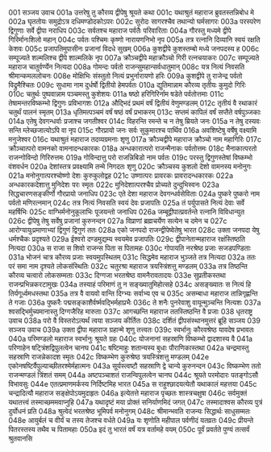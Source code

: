 001	सञ्जय उवाच
001a	उत्तरेषु तु कौरव्य द्वीपेषु श्रूयते कथा
001c	यथाश्रुतं महाराज ब्रुवतस्तन्निबोध मे
002a	घृततोयः समुद्रोऽत्र दधिमण्डोदकोऽपरः
002c	सुरोदः सागरश्चैव तथान्यो घर्मसागरः
003a	परस्परेण द्विगुणाः सर्वे द्वीपा नराधिप
003c	सर्वतश्च महाराज पर्वतैः परिवारिताः
004a	गौरस्तु मध्यमे द्वीपे गिरिर्मानःशिलो महान्
004c	पर्वतः पश्चिमः कृष्णो नारायणनिभो नृप
005a	तत्र रत्नानि दिव्यानि स्वयं रक्षति केशवः
005c	प्रजापतिमुपासीनः प्रजानां विदधे सुखम्
006a	कुशद्वीपे कुशस्तम्बो मध्ये जनपदस्य ह
006c	सम्पूज्यते शल्मलिश्च द्वीपे शाल्मलिके नृप
007a	क्रौञ्चद्वीपे महाक्रौञ्चो गिरी रत्नचयाकरः
007c	सम्पूज्यते महाराज चातुर्वर्ण्येन नित्यदा
008a	गोमन्दः पर्वतो राजन्सुमहान्सर्वधातुमान्
008c	यत्र नित्यं निवसति श्रीमान्कमललोचनः
008e	मोक्षिभिः संस्तुतो नित्यं प्रभुर्नारायणो हरिः
009a	कुशद्वीपे तु राजेन्द्र पर्वतो विद्रुमैश्चितः
009c	सुधामा नाम दुर्धर्षो द्वितीयो हेमपर्वतः
010a	द्युतिमान्नाम कौरव्य तृतीयः कुमुदो गिरिः
010c	चतुर्थः पुष्पवान्नाम पञ्चमस्तु कुशेशयः
011a	षष्ठो हरिगिरिर्नाम षडेते पर्वतोत्तमाः
011c	तेषामन्तरविष्कम्भो द्विगुणः प्रविभागशः
012a	औद्भिदं प्रथमं वर्षं द्वितीयं वेणुमण्डलम्
012c	तृतीयं वै रथाकारं चतुर्थं पालनं स्मृतम्
013a	धृतिमत्पञ्चमं वर्षं षष्ठं वर्षं प्रभाकरम्
013c	सप्तमं कापिलं वर्षं सप्तैते वर्षपुञ्जकाः
014a	एतेषु देवगन्धर्वाः प्रजाश्च जगतीश्वर
014c	विहरन्ति रमन्ते च न तेषु म्रियते जनः
015a	न तेषु दस्यवः सन्ति म्लेच्छजात्योऽपि वा नृप
015c	गौरप्रायो जनः सर्वः सुकुमारश्च पार्थिव
016a	अवशिष्टेषु वर्षेषु वक्ष्यामि मनुजेश्वर
016c	यथाश्रुतं महाराज तदव्यग्रमनाः शृणु
017a	क्रौञ्चद्वीपे महाराज क्रौञ्चो नाम महागिरिः
017c	क्रौञ्चात्परो वामनको वामनादन्धकारकः
018a	अन्धकारात्परो राजन्मैनाकः पर्वतोत्तमः
018c	मैनाकात्परतो राजन्गोविन्दो गिरिरुत्तमः
019a	गोविन्दात्तु परो राजन्निबिडो नाम पर्वतः
019c	परस्तु द्विगुणस्तेषां विष्कम्भो वंशवर्धन
020a	देशांस्तत्र प्रवक्ष्यामि तन्मे निगदतः शृणु
020c	क्रौञ्चस्य कुशलो देशो वामनस्य मनोनुगः
021a	मनोनुगात्परश्चोष्णो देशः कुरुकुलोद्वह
021c	उष्णात्परः प्रावरकः प्रावरादन्धकारकः
022a	अन्धकारकदेशात्तु मुनिदेशः परः स्मृतः
022c	मुनिदेशात्परश्चैव प्रोच्यते दुन्दुभिस्वनः
023a	सिद्धचारणसङ्कीर्णो गौरप्रायो जनाधिप
023c	एते देशा महाराज देवगन्धर्वसेविताः
024a	पुष्करे पुष्करो नाम पर्वतो मणिरत्नमान्
024c	तत्र नित्यं निवसति स्वयं देवः प्रजापतिः
025a	तं पर्युपासते नित्यं देवाः सर्वे महर्षिभिः
025c	वाग्भिर्मनोनुकूलाभिः पूजयन्तो जनाधिप
026a	जम्बूद्वीपात्प्रवर्तन्ते रत्नानि विविधान्युत
026c	द्वीपेषु तेषु सर्वेषु प्रजानां कुरुनन्दन
027a	विप्राणां ब्रह्मचर्येण सत्येन च दमेन च
027c	आरोग्यायुःप्रमाणाभ्यां द्विगुणं द्विगुणं ततः
028a	एको जनपदो राजन्द्वीपेष्वेतेषु भारत
028c	उक्ता जनपदा येषु धर्मश्चैकः प्रदृश्यते
029a	ईश्वरो दण्डमुद्यम्य स्वयमेव प्रजापतिः
029c	द्वीपानेतान्महाराज रक्षंस्तिष्ठति नित्यदा
030a	स राजा स शिवो राजन्स पिता स पितामहः
030c	गोपायति नरश्रेष्ठ प्रजाः सजडपण्डिताः
031a	भोजनं चात्र कौरव्य प्रजाः स्वयमुपस्थितम्
031c	सिद्धमेव महाराज भुञ्जते तत्र नित्यदा
032a	ततः परं समा नाम दृश्यते लोकसंस्थितिः
032c	चतुरश्रा महाराज त्रयस्त्रिंशत्तु मण्डलम्
033a	तत्र तिष्ठन्ति कौरव्य चत्वारो लोकसम्मताः
033c	दिग्गजा भरतश्रेष्ठ वामनैरावतादयः
033e	सुप्रतीकस्तथा राजन्प्रभिन्नकरटामुखः
034a	तस्याहं परिमाणं तु न सङ्ख्यातुमिहोत्सहे
034c	असङ्ख्यातः स नित्यं हि तिर्यगूर्ध्वमधस्तथा
035a	तत्र वै वायवो वान्ति दिग्भ्यः सर्वाभ्य एव च
035c	असम्बाधा महाराज तान्निगृह्णन्ति ते गजाः
036a	पुष्करैः पद्मसङ्काशैर्वर्ष्मवद्भिर्महाप्रभैः
036c	ते शनैः पुनरेवाशु वायून्मुञ्चन्ति नित्यशः
037a	श्वसद्भिर्मुच्यमानास्तु दिग्गजैरिह मारुताः
037c	आगच्छन्ति महाराज ततस्तिष्ठन्ति वै प्रजाः
038	धृतराष्ट्र उवाच
038a	परो वै विस्तरोऽत्यर्थं त्वया सञ्जय कीर्तितः
038c	दर्शितं द्वीपसंस्थानमुत्तरं ब्रूहि सञ्जय
039	सञ्जय उवाच
039a	उक्ता द्वीपा महाराज ग्रहान्मे शृणु तत्त्वतः
039c	स्वर्भानुः कौरवश्रेष्ठ यावदेष प्रभावतः
040a	परिमण्डलो महाराज स्वर्भानुः श्रूयते ग्रहः
040c	योजनानां सहस्राणि विष्कम्भो द्वादशास्य वै
041a	परिणाहेन षट्त्रिंशद्विपुलत्वेन चानघ
041c	षष्टिमाहुः शतान्यस्य बुधाः पौराणिकास्तथा
042a	चन्द्रमास्तु सहस्राणि राजन्नेकादश स्मृतः
042c	विष्कम्भेण कुरुश्रेष्ठ त्रयस्त्रिंशत्तु मण्डलम्
042e	एकोनषष्टिर्वैपुल्याच्छीतरश्मेर्महात्मनः
043a	सूर्यस्त्वष्टौ सहस्राणि द्वे चान्ये कुरुनन्दन
043c	विष्कम्भेण ततो राजन्मण्डलं त्रिंशतं समम्
044a	अष्टपञ्चाशतं राजन्विपुलत्वेन चानघ
044c	श्रूयते परमोदारः पतङ्गोऽसौ विभावसुः
044e	एतत्प्रमाणमर्कस्य निर्दिष्टमिह भारत
045a	स राहुश्छादयत्येतौ यथाकालं महत्तया
045c	चन्द्रादित्यौ महाराज सङ्क्षेपोऽयमुदाहृतः
046a	इत्येतत्ते महाराज पृच्छतः शास्त्रचक्षुषा
046c	सर्वमुक्तं यथातत्त्वं तस्माच्छममवाप्नुहि
047a	यथादृष्टं मया प्रोक्तं सनिर्याणमिदं जगत्
047c	तस्मादाश्वस कौरव्य पुत्रं दुर्योधनं प्रति
048a	श्रुत्वेदं भरतश्रेष्ठ भूमिपर्व मनोनुगम्
048c	श्रीमान्भवति राजन्यः सिद्धार्थः साधुसम्मतः
048e	आयुर्बलं च वीर्यं च तस्य तेजश्च वर्धते
049a	यः शृणोति महीपाल पर्वणीदं यतव्रतः
049c	प्रीयन्ते पितरस्तस्य तथैव च पितामहाः
050a	इदं तु भारतं वर्षं यत्र वर्तामहे वयम्
050c	पूर्वं प्रवर्तते पुण्यं तत्सर्वं श्रुतवानसि
